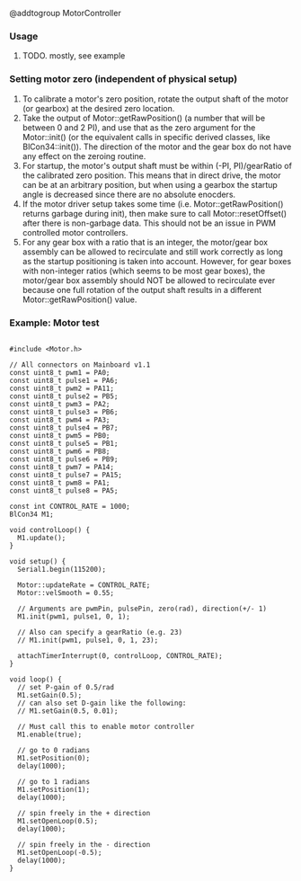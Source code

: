 @addtogroup MotorController

### Usage

1. TODO. mostly, see example

### Setting motor zero (independent of physical setup)

1. To calibrate a motor's zero position, rotate the output shaft of the motor (or gearbox) at the desired zero location.
2. Take the output of Motor::getRawPosition() (a number that will be between 0 and 2 PI), and use that as the zero argument for the Motor::init() (or the equivalent calls in specific derived classes, like BlCon34::init()). The direction of the motor and the gear box do not have any effect on the zeroing routine.
3. For startup, the motor's output shaft must be within (-PI, PI)/gearRatio of the calibrated zero position. This means that in direct drive, the motor can be at an arbitrary position, but when using a gearbox the startup angle is decreased since there are no absolute enocders.
4. If the motor driver setup takes some time (i.e. Motor::getRawPosition() returns garbage during init), then make sure to call Motor::resetOffset() after there is non-garbage data. This should not be an issue in PWM controlled motor controllers.
5. For any gear box with a ratio that is an integer, the motor/gear box assembly can be allowed to recirculate and still work correctly as long as the startup positioning is taken into account. However, for gear boxes with non-integer ratios (which seems to be most gear boxes), the motor/gear box assembly should NOT be allowed to recirculate ever because one full rotation of the output shaft results in a different Motor::getRawPosition() value.

### Example: Motor test

~~~{.cpp}

#include <Motor.h>

// All connectors on Mainboard v1.1
const uint8_t pwm1 = PA0;
const uint8_t pulse1 = PA6;
const uint8_t pwm2 = PA11;
const uint8_t pulse2 = PB5;
const uint8_t pwm3 = PA2;
const uint8_t pulse3 = PB6;
const uint8_t pwm4 = PA3;
const uint8_t pulse4 = PB7;
const uint8_t pwm5 = PB0;
const uint8_t pulse5 = PB1;
const uint8_t pwm6 = PB8;
const uint8_t pulse6 = PB9;
const uint8_t pwm7 = PA14;
const uint8_t pulse7 = PA15;
const uint8_t pwm8 = PA1;
const uint8_t pulse8 = PA5;

const int CONTROL_RATE = 1000;
BlCon34 M1;

void controlLoop() {
  M1.update();
}

void setup() {
  Serial1.begin(115200);

  Motor::updateRate = CONTROL_RATE;
  Motor::velSmooth = 0.55;

  // Arguments are pwmPin, pulsePin, zero(rad), direction(+/- 1)
  M1.init(pwm1, pulse1, 0, 1);

  // Also can specify a gearRatio (e.g. 23)
  // M1.init(pwm1, pulse1, 0, 1, 23);

  attachTimerInterrupt(0, controlLoop, CONTROL_RATE);
}

void loop() {
  // set P-gain of 0.5/rad
  M1.setGain(0.5);
  // can also set D-gain like the following:
  // M1.setGain(0.5, 0.01);

  // Must call this to enable motor controller
  M1.enable(true);

  // go to 0 radians
  M1.setPosition(0);
  delay(1000);

  // go to 1 radians
  M1.setPosition(1);
  delay(1000);

  // spin freely in the + direction
  M1.setOpenLoop(0.5);
  delay(1000);

  // spin freely in the - direction
  M1.setOpenLoop(-0.5);
  delay(1000);
}

~~~
